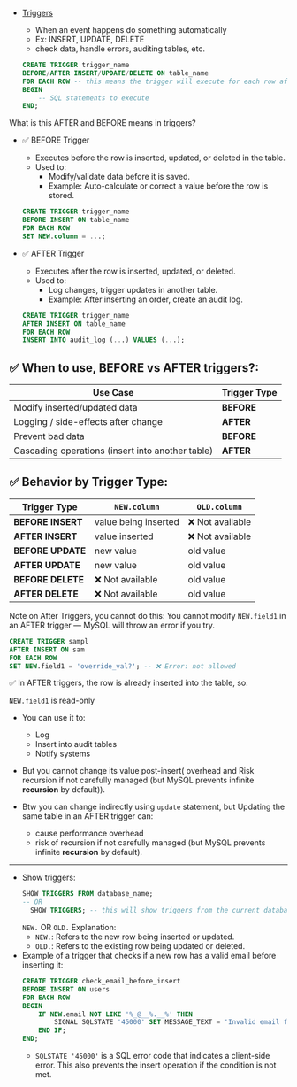 - [Triggers](https://youtu.be/5OdVJbNCSso?si=eOorGcVP4E5eoq-Q&t=9747)
  - When an event happens do something automatically
  - Ex: INSERT, UPDATE, DELETE
  - check data, handle errors, auditing tables, etc.

  ```sql
  CREATE TRIGGER trigger_name
  BEFORE/AFTER INSERT/UPDATE/DELETE ON table_name
  FOR EACH ROW -- this means the trigger will execute for each row affected by the event
  BEGIN
      -- SQL statements to execute
  END; 
  ```

What is this AFTER and BEFORE means in triggers?

- ✅ BEFORE Trigger
  - Executes before the row is inserted, updated, or deleted in the table.
  - Used to:
    - Modify/validate data before it is saved.
    - Example: Auto-calculate or correct a value before the row is stored.
  ```sql
  CREATE TRIGGER trigger_name
  BEFORE INSERT ON table_name
  FOR EACH ROW
  SET NEW.column = ...;
  ```
- ✅ AFTER Trigger
  - Executes after the row is inserted, updated, or deleted.
  - Used to:
     - Log changes, trigger updates in another table.
     - Example: After inserting an order, create an audit log.

  ```sql
  CREATE TRIGGER trigger_name
  AFTER INSERT ON table_name
  FOR EACH ROW
  INSERT INTO audit_log (...) VALUES (...);
  ``` 

## ✅ When to use, BEFORE vs AFTER triggers?:
| Use Case                                         | Trigger Type |
| ------------------------------------------------ | ------------ |
| Modify inserted/updated data                     | **BEFORE**   |
| Logging / side-effects after change              | **AFTER**    |
| Prevent bad data                                 | **BEFORE**   |
| Cascading operations (insert into another table) | **AFTER**    |


## ✅ Behavior by Trigger Type:

| Trigger Type      | `NEW.column`         | `OLD.column`    |
| ----------------- | -------------------- | --------------- |
| **BEFORE INSERT** | value being inserted | ❌ Not available |
| **AFTER INSERT**  | value inserted       | ❌ Not available |
| **BEFORE UPDATE** | new value            | old value       |
| **AFTER UPDATE**  | new value            | old value       |
| **BEFORE DELETE** | ❌ Not available      | old value       |
| **AFTER DELETE**  | ❌ Not available      | old value       |

Note on After Triggers, you cannot do this: 
You cannot modify `NEW.field1` in an AFTER trigger — MySQL will throw an error if you try.
```sql
CREATE TRIGGER sampl
AFTER INSERT ON sam
FOR EACH ROW
SET NEW.field1 = 'override_val?'; -- ❌ Error: not allowed
```
✅ In AFTER triggers, the row is already inserted into the table, so:

`NEW.field1` is read-only

- You can use it to:
  - Log
  - Insert into audit tables
  - Notify systems
- But you cannot change its value post-insert( overhead and Risk recursion if not carefully managed (but MySQL prevents infinite **recursion** by default)).

- Btw you can change indirectly using `update` statement, but Updating the same table in an AFTER trigger can: 
  -  cause performance overhead  
  -  risk of recursion if not carefully managed (but MySQL prevents infinite **recursion** by default).


---


- Show triggers: 
  ```sql
  SHOW TRIGGERS FROM database_name;
  -- OR 
    SHOW TRIGGERS; -- this will show triggers from the current database
  ```
  `NEW.` OR `OLD.` Explanation:
  - `NEW.`: Refers to the new row being inserted or updated.
  - `OLD.`: Refers to the existing row being updated or deleted.
- Example of a trigger that checks if a new row has a valid email before inserting it:
  ```sql
  CREATE TRIGGER check_email_before_insert
  BEFORE INSERT ON users
  FOR EACH ROW
  BEGIN
      IF NEW.email NOT LIKE '%_@__%.__%' THEN
          SIGNAL SQLSTATE '45000' SET MESSAGE_TEXT = 'Invalid email format';
      END IF;
  END;
  ```
  - `SQLSTATE '45000'` is a SQL error code that indicates a client-side error. This also prevents the insert operation if the condition is not met.